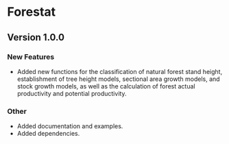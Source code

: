 # Forestat

## Version 1.0.0

### New Features

* Added new functions for the classification of natural forest stand height, establishment of tree height models, sectional area growth models, and stock growth models, as well as the calculation of forest actual productivity and potential productivity.

### Other

* Added documentation and examples.
* Added dependencies.
